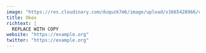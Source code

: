 ```yaml
---
image: "https://res.cloudinary.com/duquzk7m6/image/upload/v1665428966/okex_jfp2ww.png"
title: Okex
richtext: |
  REPLACE WITH COPY
website: "https://example.org"
twitter: "https://example.org"
---
```

